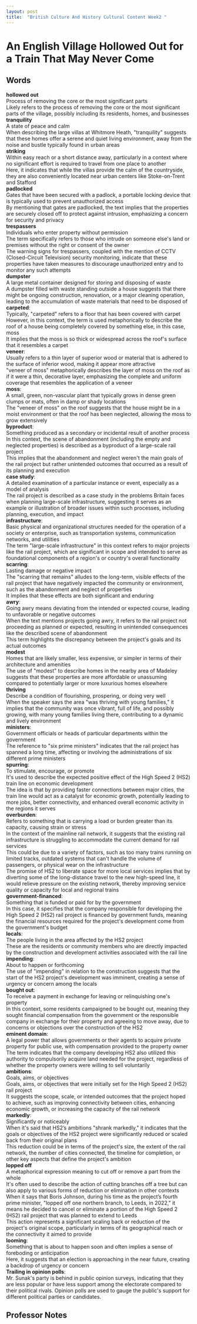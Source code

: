 ```yaml
---
layout: post
title:  "British Culture And History Cultural Content Week2 "
---
```


# An English Village Hollowed Out for a Train That May Never Come
## Words
**hollowed out** <br/>
Process of removing the core or the most significant parts <br/>
Likely refers to the process of removing the core or the most significant parts of the village, possibly including its residents, homes, and businesses <br/>
**tranquility** <br/>
A state of peace and calm <br/>
When describing the large villas at Whitmore Heath, "tranquility" suggests that these homes offer a serene and quiet living environment, away from the noise and bustle typically found in urban areas <br/>
**striking** <br/>
Within easy reach or a short distance away, particularly in a context where no significant effort is required to travel from one place to another <br/>
Here, it indicates that while the villas provide the calm of the countryside, they are also conveniently located near urban centers like Stoke-on-Trent and Stafford <br/>
**padlocked** <br/>
Gates that have been secured with a padlock, a portable locking device that is typically used to prevent unauthorized access <br/>
By mentioning that gates are padlocked, the text implies that the properties are securely closed off to protect against intrusion, emphasizing a concern for security and privacy <br/>
**trespassers** <br/>
Individuals who enter property without permission <br/>
The term specifically refers to those who intrude on someone else's land or premises without the right or consent of the owner <br/>
The warning signs for trespassers, coupled with the mention of CCTV (Closed-Circuit Television) security monitoring, indicate that these properties have taken measures to discourage unauthorized entry and to monitor any such attempts <br/>
**dumpster** <br/>
A large metal container designed for storing and disposing of waste <br/>
A dumpster filled with waste standing outside a house suggests that there might be ongoing construction, renovation, or a major cleaning operation, leading to the accumulation of waste materials that need to be disposed of <br/>
**carpeted**: <br/>
Typically, "carpeted" refers to a floor that has been covered with carpet <br/>
However, in this context, the term is used metaphorically to describe the roof of a house being completely covered by something else, in this case, moss <br/>
It implies that the moss is so thick or widespread across the roof's surface that it resembles a carpet <br/>
**veneer**: <br/>
Usually refers to a thin layer of superior wood or material that is adhered to the surface of inferior wood, making it appear more attractive <br/>
"veneer of moss" metaphorically describes the layer of moss on the roof as if it were a thin, decorative layer, emphasizing the complete and uniform coverage that resembles the application of a veneer <br/>
**moss**: <br/>
A small, green, non-vascular plant that typically grows in dense green clumps or mats, often in damp or shady locations <br/>
The "veneer of moss" on the roof suggests that the house might be in a moist environment or that the roof has been neglected, allowing the moss to grow extensively <br/>
**byproduct**: <br/>
Something produced as a secondary or incidental result of another process <br/>
In this context, the scene of abandonment (including the empty and neglected properties) is described as a byproduct of a large-scale rail project <br/>
This implies that the abandonment and neglect weren't the main goals of the rail project but rather unintended outcomes that occurred as a result of its planning and execution <br/>
**case study**: <br/>
A detailed examination of a particular instance or event, especially as a model of analysis <br/>
The rail project is described as a case study in the problems Britain faces when planning large-scale infrastructure, suggesting it serves as an example or illustration of broader issues within such processes, including planning, execution, and impact <br/>
**infrastructure**: <br/>
Basic physical and organizational structures needed for the operation of a society or enterprise, such as transportation systems, communication networks, and utilities <br/>
The term "large-scale infrastructure" in this context refers to major projects like the rail project, which are significant in scope and intended to serve as foundational components of a region's or country's overall functionality <br/>
**scarring**: <br/>
Lasting damage or negative impact <br/>
The "scarring that remains" alludes to the long-term, visible effects of the rail project that have negatively impacted the community or environment, such as the abandonment and neglect of properties <br/>
It implies that these effects are both significant and enduring <br/>
**awry**: <br/>
Going awry means deviating from the intended or expected course, leading to unfavorable or negative outcomes <br/>
When the text mentions projects going awry, it refers to the rail project not proceeding as planned or expected, resulting in unintended consequences like the described scene of abandonment <br/>
This term highlights the discrepancy between the project's goals and its actual outcomes <br/>
**modest** <br/>
Homes that are likely smaller, less expensive, or simpler in terms of their architecture and amenities <br/>
The use of "modest" to describe homes in the nearby area of Madeley suggests that these properties are more affordable or unassuming compared to potentially larger or more luxurious homes elsewhere <br/>
**thriving** <br/>
Describe a condition of flourishing, prospering, or doing very well <br/>
When the speaker says the area "was thriving with young families," it implies that the community was once vibrant, full of life, and possibly growing, with many young families living there, contributing to a dynamic and lively environment <br/>
**ministers**: <br/>
Government officials or heads of particular departments within the government <br/>
The reference to "six prime ministers" indicates that the rail project has spanned a long time, affecting or involving the administrations of six different prime ministers <br/>
**spurring**: <br/> 
To stimulate, encourage, or promote <br/> 
It's used to describe the expected positive effect of the High Speed 2 (HS2) train line on economic development <br/> 
The idea is that by providing faster connections between major cities, the train line would act as a catalyst for economic growth, potentially leading to more jobs, better connectivity, and enhanced overall economic activity in the regions it serves <br/> 
**overburden**: <br/>
Refers to something that is carrying a load or burden greater than its capacity, causing strain or stress <br/>
In the context of the mainline rail network, it suggests that the existing rail infrastructure is struggling to accommodate the current demand for rail services <br/>
This could be due to a variety of factors, such as too many trains running on limited tracks, outdated systems that can't handle the volume of passengers, or physical wear on the infrastructure <br/>
The promise of HS2 to liberate space for more local services implies that by diverting some of the long-distance travel to the new high-speed line, it would relieve pressure on the existing network, thereby improving service quality or capacity for local and regional trains <br/>
**government-financed**: <br/>
Something that is funded or paid for by the government <br/>
In this case, it specifies that the company responsible for developing the High Speed 2 (HS2) rail project is financed by government funds, meaning the financial resources required for the project's development come from the government's budget <br/>
**locals**: <br/>
The people living in the area affected by the HS2 project <br/>
These are the residents or community members who are directly impacted by the construction and development activities associated with the rail line <br/>
**impending**: <br/>
About to happen or forthcoming <br/>
The use of "impending" in relation to the construction suggests that the start of the HS2 project's development was imminent, creating a sense of urgency or concern among the locals <br/>
**bought out**: <br/> 
To receive a payment in exchange for leaving or relinquishing one's property <br/> 
In this context, some residents campaigned to be bought out, meaning they sought financial compensation from the government or the responsible company in exchange for their property and agreeing to move away, due to concerns or objections over the construction of the HS2 <br/> 
**eminent domain**: <br/>
A legal power that allows governments or their agents to acquire private property for public use, with compensation provided to the property owner <br/>
The term indicates that the company developing HS2 also utilized this authority to compulsorily acquire land needed for the project, regardless of whether the property owners were willing to sell voluntarily <br/> 
**ambitions**: <br/>
Goals, aims, or objectives <br/>
Goals, aims, or objectives that were initially set for the High Speed 2 (HS2) rail project <br/>
It suggests the scope, scale, or intended outcomes that the project hoped to achieve, such as improving connectivity between cities, enhancing economic growth, or increasing the capacity of the rail network <br/>
**markedly**: <br/>
Significantly or noticeably <br/>
When it's said that HS2’s ambitions "shrank markedly," it indicates that the goals or objectives of the HS2 project were significantly reduced or scaled back from their original plans <br/>
This reduction could be in terms of the project's size, the extent of the rail network, the number of cities connected, the timeline for completion, or other key aspects that define the project's ambition <br/>
**lopped off** <br/>
A metaphorical expression meaning to cut off or remove a part from the whole <br/>
It's often used to describe the action of cutting branches off a tree but can also apply to various forms of reduction or elimination in other contexts <br/>
When it says that Boris Johnson, during his time as the project’s fourth prime minister, "lopped off one northern branch, to Leeds, in 2022," it means he decided to cancel or eliminate a portion of the High Speed 2 (HS2) rail project that was planned to extend to Leeds <br/>
This action represents a significant scaling back or reduction of the project's original scope, particularly in terms of its geographical reach or the connectivity it aimed to provide <br/>
**looming**: <br/>
Something that is about to happen soon and often implies a sense of foreboding or anticipation <br/>
Here, it suggests that an election is approaching in the near future, creating a backdrop of urgency or concern <br/>
**Trailing in opinion polls**: <br/>
Mr. Sunak's party is behind in public opinion surveys, indicating that they are less popular or have less support among the electorate compared to their political rivals. Opinion polls are used to gauge the public's support for different political parties or candidates.







## Professor Notes

